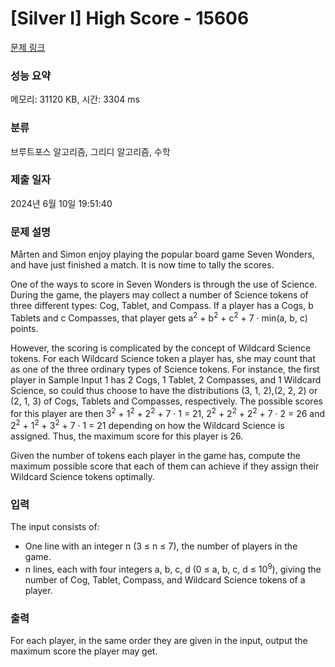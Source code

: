 # [Silver I] High Score - 15606 

[문제 링크](https://www.acmicpc.net/problem/15606) 

### 성능 요약

메모리: 31120 KB, 시간: 3304 ms

### 분류

브루트포스 알고리즘, 그리디 알고리즘, 수학

### 제출 일자

2024년 6월 10일 19:51:40

### 문제 설명

<p>Mårten and Simon enjoy playing the popular board game Seven Wonders, and have just finished a match. It is now time to tally the scores.</p>

<p>One of the ways to score in Seven Wonders is through the use of Science. During the game, the players may collect a number of Science tokens of three different types: Cog, Tablet, and Compass. If a player has a Cogs, b Tablets and c Compasses, that player gets a<sup>2</sup> + b<sup>2</sup> + c<sup>2</sup> + 7 · min(a, b, c) points.</p>

<p>However, the scoring is complicated by the concept of Wildcard Science tokens. For each Wildcard Science token a player has, she may count that as one of the three ordinary types of Science tokens. For instance, the first player in Sample Input 1 has 2 Cogs, 1 Tablet, 2 Compasses, and 1 Wildcard Science, so could thus choose to have the distributions (3, 1, 2),(2, 2, 2) or (2, 1, 3) of Cogs, Tablets and Compasses, respectively. The possible scores for this player are then 3<sup>2</sup> + 1<sup>2</sup> + 2<sup>2</sup> + 7 · 1 = 21, 2<sup>2</sup> + 2<sup>2</sup> + 2<sup>2</sup> + 7 · 2 = 26 and 2<sup>2</sup> + 1<sup>2</sup> + 3<sup>2</sup> + 7 · 1 = 21 depending on how the Wildcard Science is assigned. Thus, the maximum score for this player is 26.</p>

<p>Given the number of tokens each player in the game has, compute the maximum possible score that each of them can achieve if they assign their Wildcard Science tokens optimally.</p>

### 입력 

 <p>The input consists of:</p>

<ul>
	<li>One line with an integer n (3 ≤ n ≤ 7), the number of players in the game.</li>
	<li>n lines, each with four integers a, b, c, d (0 ≤ a, b, c, d ≤ 10<sup>9</sup>), giving the number of Cog, Tablet, Compass, and Wildcard Science tokens of a player.</li>
</ul>

### 출력 

 <p>For each player, in the same order they are given in the input, output the maximum score the player may get.</p>

